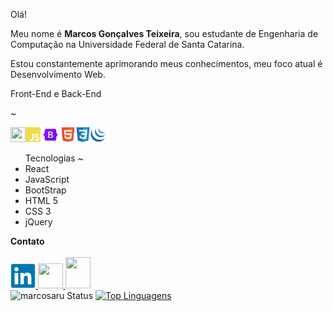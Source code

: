 Olá!

Meu nome é <strong>Marcos Gonçalves Teixeira</strong>, sou estudante de Engenharia de Computação na Universidade Federal de Santa Catarina.

Estou constantemente aprimorando meus conhecimentos, meu foco atual é Desenvolvimento Web.

Front-End e Back-End

   ~

<img src="https://raw.githubusercontent.com/danielcranney/readme-generator/main/public/icons/skills/react-colored.svg" width="24" height="24"><img src="https://raw.githubusercontent.com/devicons/devicon/master/icons/javascript/javascript-plain.svg" width="24" height="24">
<img src="https://raw.githubusercontent.com/devicons/devicon/master/icons/bootstrap/bootstrap-original.svg" width="24" height="24">
<img src="https://raw.githubusercontent.com/devicons/devicon/master/icons/html5/html5-original.svg" width="24" height="24"><img src="https://raw.githubusercontent.com/devicons/devicon/master/icons/css3/css3-original.svg" width="24" height="24"><img src="https://github.com/devicons/devicon/blob/master/icons/jquery/jquery-original.svg" width="24" height="24">

<ul>Tecnologias ~
<li>React</li>
<li>JavaScript</li>
<li>BootStrap</li>
<li>HTML 5</li>
<li>CSS 3</li>
<li>jQuery</li>
</ul>

<strong>Contato</strong><br><br>
<a href="https://www.linkedin.com/in/marcos-aru/"> <img src="https://github.com/devicons/devicon/blob/master/icons/linkedin/linkedin-original.svg" width="40" height="40"></a><a href="https://marcosaru.github.io/projetobio"> <img src="https://visualpharm.com/assets/720/Github-595b40b65ba036ed117d442f.svg" width="40" height="40"></a><a href="malito:marcosaru86@gmail.com"> <img src="https://visualpharm.com/assets/61/Gmail%20Login-595b40b65ba036ed117d4169.svg" width="40" height="50"></a><br>
![marcosaru Status](https://github-readme-stats.vercel.app/api?username=marcosaru&show_icons=true&theme=radical)
[![Top Linguagens](https://github-readme-stats.vercel.app/api/top-langs/?username=marcosaru&layout=compact&theme=radical)](https://github.com/anuraghazra/github-readme-stats) 
